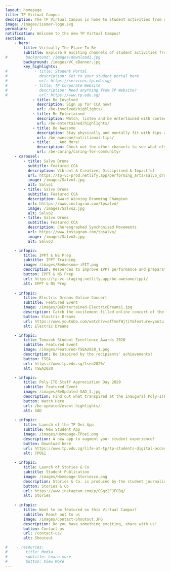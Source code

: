 ```yaml
---
layout: homepage
title: TP Virtual Campus
description: The TP Virtual Campus is home to student activities from all across TP!
image: /images/isomer-logo.svg
permalink: /
notification: Welcome to the new TP Virtual Campus!
sections:
    - hero:
        title: Virtually The Place To Be
        subtitle: Explore 8 exciting channels of student activities from all around TP!
#        background: /images/download1.jpg
        background: /images/VC_eBanner.jpg
        key_highlights:
#            - title: Student Portal
#              description: Get to your student portal here
#              url: https://services.tp.edu.sg/
#            - title: TP Corporate Website
#              description: Need anything from TP Website?
#              url: https://www.tp.edu.sg/
            - title: Be Involved
              description: Sign up for CCA now!
              url: /be-involved/highlights/
            - title: Be Entertained
              description: Watch, listen and be entertained with content created by TP, free-of-charge!
              url: /be-entertained/highlights/
            - title: Be Awesome
              description: Stay physically and mentally fit with tips and programmes curated by TP students!
              url: /be-awesome/nutritional-tips/
            - title: ...And More!
              description: Check out the other channels to see what else is happening around campus!
              url: /be-caring/caring-for-community/
    - carousel:
        - title: Salvo Drums
          subtitle: Featured CCA
          description: Vibrant & Creative, Disciplined & Impactful
          url: https://tp-vc-prod.netlify.app/performing_arts/salvo_drums/
          image: /images/Salvo1.jpg  
          alt: Salvo1
        - title: Salvo Drums
          subtitle: Featured CCA
          description: Award Winning Drumming Champion
          url: hhttps://www.instagram.com/tpsalvo/
          image: /images/Salvo2.jpg
          alt: Salvo2
        - title: Salvo Drums
          subtitle: Featured CCA
          description: Choreographed Synchonised Movements
          url: https://www.instagram.com/tpsalvo/
          image: /images/Salvo3.jpg
          alt: Salvo3

    - infopic:
        title: IPPT & NS Prep
        subtitle: IPPT Training
        image: /images/BeAwesome-iFIT.png
        description: Resources to improve IPPT performance and preparation for National Service
        button: IPPT & NS Prep
        url: https://tp-vc-staging.netlify.app/be-awesome/ippt/
        alt: IPPT & NS Prep
    
    - infopic:
        title: Electric Dreams Online Concert
        subtitle: Featured Event
        image: /images/BeEntertained-ElectricDreams1.jpg
        description: Catch the excitement-filled online concert of the best music and dance that is sure to raise your spirits!
        button: Electric Dreams
        url: https://www.youtube.com/watch?v=afTmefWjtiY&feature=youtu.be
        alt: Electric Dreams

    - infopic:
        title: Temasek Student Excellence Awards 2020
        subtitle: Featured Event
        image: /images/Featured-TSEA2020_1.png
        description: Be inspired by the recipients' achievements!
        button: TSEA
        url: https://www.tp.edu.sg/tsea2020/
        alt: TSEA2020

    - infopic:
        title: Poly-ITE Staff Appreciation Day 2020
        subtitle: Featured Event
        image: /images/BeUpdated-SAD_3.jpg
        description: Find out what transpired at the inaugural Poly-ITE Staff Appreciation Day right here!
        button: Watch Here
        url: /be-updated/event-highlights/
        alt: SAD
        
    - infopic:
        title: Launch of the TP Oei App
        subtitle: New Student App
        image: /images/Homepage-TPoei.png
        description: A new app to augment your student experience!
        button: Download here
        url: https://www.tp.edu.sg/life-at-tp/tp-students-digital-access-it-matters/students-it-needs.html#tpoei
        alt: TPOEI
    
    - infopic:
        title: Launch of Stories & Co
        subtitle: Student Publication
        image: /images/Homepage-Storiesco.png
        description: Stories & Co. is produced by the student journalists from the Diploma in Communications & Media Management from Temasek Polytechnic’s School of Business. The publication covers campus news, as well as youth-related trends and issues – for youths, by youths! Just click 🖱 on the link below to watch the first story!
        button: Stories & Co
        url: https://www.instagram.com/p/CGgz2FJFCBq/
        alt: Stories
       
    - infopic:
        title: Want to be featured on this Virtual Campus?
        subtitle: Reach out to us
        image: /images/Contact-Shoutout.JPG
        description: Do you have something exciting, share with us!
        button: Contact us
        url: /contact-us/
        alt: Shoutout   

#    - resources:
#        title: Media
#        subtitle: Learn more
#        button: View More
---
```

